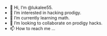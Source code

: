 - 👋 Hi, I’m @lukalee55.
- 👀 I’m interested in hacking prodigy.
- 🌱 I’m currently learning math.
- 💞️ I’m looking to collaborate on prodigy hacks.
- 📫 How to reach me ...

<!---
lukalee55/lukalee55 is a ✨ special ✨ repository because its `README.md` (this file) appears on your GitHub profile.
You can click the Preview link to take a look at your changes.
--->
